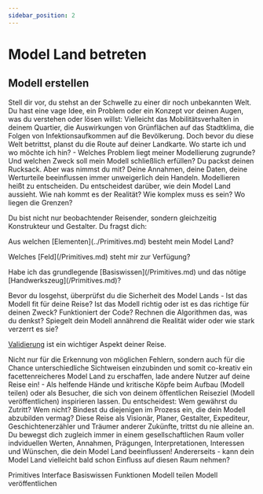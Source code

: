 ```yaml
---
sidebar_position: 2
---
```

# Model Land betreten 
## Modell erstellen

Stell dir vor, du stehst an der Schwelle zu einer dir noch unbekannten Welt. Du hast eine vage Idee, ein Problem oder ein Konzept vor deinen Augen, was du verstehen oder lösen willst: Vielleicht das Mobilitätsverhalten in deinem Quartier, die Auswirkungen von Grünflächen auf das Stadtklima, die Folgen von Infektionsaufkommen auf die Bevölkerung. Doch bevor du diese Welt betrittst, planst du die Route auf deiner Landkarte. Wo starte ich und wo möchte ich hin? - Welches Problem liegt meiner Modellierung zugrunde? Und welchen Zweck soll mein Modell schließlich erfüllen?
Du packst deinen Rucksack. Aber was nimmst du mit? Deine Annahmen, deine Daten, deine Werturteile beeinflussen immer unweigerlich dein Handeln. Modellieren heißt zu entscheiden. Du entscheidest darüber, wie dein Model Land aussieht. Wie nah kommt es der Realität? Wie komplex muss es sein? Wo liegen die Grenzen? 

Du bist nicht nur beobachtender Reisender, sondern gleichzeitig Konstrukteur und Gestalter. Du fragst dich: 

<p>Aus welchen [Elementen](../Primitives.md) besteht mein Model Land?</p>
<p> Welches [Feld](/Primitives.md) steht mir zur Verfügung? </p>
<p>Habe ich das grundlegende [Basiswissen](/Primitives.md) und das nötige [Handwerkszeug](/Primitives.md)?</p>

Bevor du losgehst, überprüfst du die Sicherheit des Model Lands - Ist das Modell fit für deine Reise? Ist das Modell richtig oder ist es das richtige für deinen Zweck? Funktioniert der Code? Rechnen die Algorithmen das, was du denkst? Spiegelt dein Modell annährend die Realität wider oder wie stark verzerrt es sie?

[Validierung](/Primitives.md) ist ein wichtiger Aspekt deiner Reise. 

Nicht nur für die Erkennung von möglichen Fehlern, sondern auch für die Chance unterschiedliche Sichtweisen einzubinden und somit co-kreativ ein facettenreicheres Model Land zu erschaffen, lade andere Nutzer auf deine Reise ein! - Als helfende Hände und kritische Köpfe beim Aufbau (Modell teilen) oder als Besucher, die sich von deinem öffentlichen Reiseziel (Modell veröffentlichen) inspirieren lassen. Du entscheidest: Wem gewährst du Zutritt? Wem nicht? Bindest du diejenigen im Prozess ein, die dein Modell abzubilden vermag? 
Diese Reise als Visionär, Planer, Gestalter, Expediteur, Geschichtenerzähler und Träumer anderer Zukünfte, trittst du nie  alleine an. Du bewegst dich zugleich immer in einem gesellschaftlichen Raum voller indviduellen Werten, Annahmen, Prägungen, Interpretationen, Interessen und Wünschen, die dein Model Land beeinflussen! Andererseits - kann dein Model Land vielleicht bald schon Einfluss auf diesen Raum nehmen?


Primitives
Interface 
Basiswissen 
Funktionen 
Modell teilen 
Modell veröffentlichen
